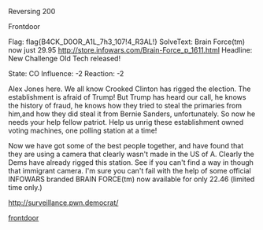Reversing 200

Frontdoor

Flag: flag{B4CK_D0OR_A1L_7h3_107!4_R3AL!}
SolveText: Brain Force(tm) now just 29.95 http://store.infowars.com/Brain-Force_p_1611.html
Headline: New Challenge Old Tech released!

State: CO
Influence: -2
Reaction: -2



Alex Jones here. We all know Crooked Clinton has rigged the election. The establishment is afraid of Trump! But Trump has heard our call, he knows the history of fraud, he knows how they tried to steal the primaries from him,and how they did steal it from Bernie Sanders, unfortunately. So now he needs your help fellow patriot. Help us unrig these establishment owned voting machines, one polling station at a time!

Now we have got some of the best people together, and have found that they are using a camera that clearly wasn't made in the US of A. Clearly the Dems have already rigged this station. See if you can't find a way in though that immigrant camera. I'm sure you can't fail with the help of some official INFOWARS branded BRAIN FORCE(tm) now available for only 22.46 (limited time only.)

http://surveillance.pwn.democrat/

[frontdoor](https://s3.amazonaws.com/hackthevote/frontdoor.049abadfccc0d3cff290a85416902f83e91157f00439400abb35f59648ce9793)


